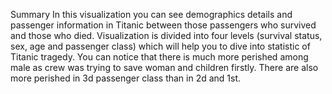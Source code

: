 Summary 
In this visualization you can see demographics details and passenger information in Titanic between those passengers 
who survived and those who died. Visualization is divided into four levels (survival status, sex, age and passenger class) 
which will help you to dive into statistic of Titanic tragedy. You can notice that there is much more perished among 
male as crew was trying to save woman and children firstly. There are also more perished in 3d passenger class than in 2d and 1st.
